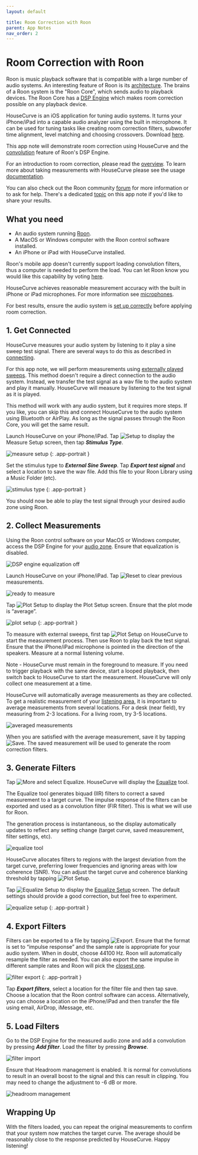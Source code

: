 ```yaml
---
layout: default

title: Room Correction with Roon
parent: App Notes
nav_order: 2
---
```


# Room Correction with Roon

Roon is music playback software that is compatible with a large number of audio systems.  An interesting feature of Roon is its [architecture](https://roonlabs.com/howroonworks).  The brains of a Roon system is the "Roon Core", which sends audio to playback devices.  The Roon Core has a [DSP Engine](https://help.roonlabs.com/portal/en/kb/articles/dsp-engine) which makes room correction possible on any playback device.

HouseCurve is an iOS application for tuning audio systems.  It turns your iPhone/iPad into a capable audio analyzer using the built in microphone.  It can be used for tuning tasks like creating room correction filters, subwoofer time alignment, level matching and choosing crossovers.  Download [here](../DOWNLOAD.md).

This app note will demonstrate room correction using HouseCurve and the [convolution](https://help.roonlabs.com/portal/en/kb/articles/dsp-engine-convolution) feature of Roon's DSP Engine.

For an introduction to room correction, please read the [overview](../tuning/equalization.md#what-is-equalization--room-correction).  To learn more about taking measurements with HouseCurve please see the usage [documentation](../usage/USAGE.md).

You can also check out the Roon community [forum](https://community.roonlabs.com) for more information or to ask for help.  There's a dedicated [topic](https://community.roonlabs.com/t/room-correction-using-your-iphone-and-housecurve) on this app note if you'd like to share your results.


## What you need

* An audio system running [Roon](https://roonlabs.com/partners).
* A MacOS or Windows computer with the Roon control software installed.
* An iPhone or iPad with HouseCurve installed.

Roon's mobile app doesn't currently support loading convolution filters, thus a computer is needed to perform the load.  You can let Roon know you would like this capability by voting [here](https://community.roonlabs.com/t/loading-convolution-filters-from-a-mobile-device).

HouseCurve achieves reasonable measurement accuracy with the built in iPhone or iPad microphones.  For more information see [microphones](../usage/microphones.md).

For best results, ensure the audio system is [set up correctly](../tuning/TUNING.md) before applying room correction.


## 1. Get Connected

HouseCurve measures your audio system by listening to it play a sine sweep test signal.  There are several ways to do this as described in [connecting](../usage/connecting.md).

For this app note, we will perform measurements using [externally played sweeps](../usage/connecting.md#externally-played-sweeps).  This method doesn't require a direct connection to the audio system.  Instead, we transfer the test signal as a wav file to the audio system and play it manually.  HouseCurve will measure by listening to the test signal as it is played.

This method will work with any audio system, but it requires more steps.  If you like, you can skip this and connect HouseCurve to the audio system using Bluetooth or AirPlay.  As long as the signal passes through the Roon Core, you will get the same result.

Launch HouseCurve on your iPhone/iPad.  Tap <img src="/assets/img/setup.png" alt="Setup" class="app-icon"> to display the Measure Setup screen, then tap ***Stimulus Type***.

![measure setup](/assets/img/roon_measure_setup.png "measure setup")
{: .app-portrait }

Set the stimulus type to  ***External Sine Sweep***.  Tap ***Export test signal*** and select a location to save the wav file.  Add this file to your Roon Library using a Music Folder (etc).

![stimulus type](/assets/img/roon_stimulus_type.png "select external sine sweep and export test signal")
{: .app-portrait }

You should now be able to play the test signal through your desired audio zone using Roon.

## 2. Collect Measurements

Using the Roon control software on your MacOS or Windows computer, access the DSP Engine for your [audio zone](https://help.roonlabs.com/portal/en/kb/articles/dsp-engine-accessing-dsp-engine).  Ensure that equalization is disabled.

![DSP engine equalization off](/assets/img/roon_flat.png "disable all equalization")

Launch HouseCurve on your iPhone/iPad.  Tap <img src="/assets/img/reset.png" alt="Reset" class="app-icon"> to clear previous measurements.

![ready to measure](/assets/img/roon_ready.png "start with an empty plot")

Tap <img src="/assets/img/plot.png" alt="Plot Setup" class="app-icon"> to display the Plot Setup screen.  Ensure that the plot mode is “average”.

![plot setup](/assets/img/roon_plot_setup.png "plot setup screen showing average mode")
{: .app-portrait }

To measure with external sweeps, first tap <img src="/assets/img/measure.png" alt="Plot Setup" class="app-icon"> on HouseCurve to start the measurement process.  Then use Roon to play back the test signal.  Ensure that the iPhone/iPad microphone is pointed in the direction of the speakers.  Measure at a normal listening volume.

Note - HouseCurve must remain in the foreground to measure.  If you need to trigger playback with the same device, start a looped playback, then switch back to HouseCurve to start the measurement.  HouseCurve will only collect one measurement at a time.

HouseCurve will automatically average measurements as they are collected.  To get a realistic measurement of your [listening area](../usage/listening_area.md), it is important to average measurements from several locations.  For a desk (near field), try measuring from 2-3 locations. For a living room, try 3-5 locations.

![averaged measurements](/assets/img/roon_average.png "average measurements to capture listening area")

When you are satisfied with the average measurement, save it by tapping <img src="/assets/img/save.png" alt="Save" class="app-icon">.  The saved measurement will be used to generate the room correction filters.


## 3. Generate Filters

Tap <img src="/assets/img/more.png" alt="More" class="app-icon"> and select Equalize.  HouseCurve will display the [Equalize](../manual/equalize_tool.md) tool.

The Equalize tool generates biquad (IIR) filters to correct a saved measurement to a target curve.  The impulse response of the filters can be exported and used as a convolution filter (FIR filter).  This is what we will use for Roon.

The generation process is instantaneous, so the display automatically updates to reflect any setting change (target curve, saved measurement, filter settings, etc).

![equalize tool](/assets/img/roon_equalized.png "equalize tool creates filters to match saved measurement to target curve")

HouseCurve allocates filters to regions with the largest deviation from the target curve, preferring lower frequencies and ignoring areas with low coherence (SNR).  You can adjust the target curve and coherence blanking threshold by tapping <img src="/assets/img/plot.png" alt="Plot Setup" class="app-icon">.

Tap <img src="/assets/img/setup.png" alt="Equalize Setup" class="app-icon"> to display the [Equalize Setup](../manual/equalize_setup.md) screen.  The default settings should provide a good correction, but feel free to experiment.

![equalize setup](/assets/img/roon_equalize_setup.png "equalize setup controls filter generation")
{: .app-portrait }


## 4. Export Filters

Filters can be exported to a file by tapping <img src="/assets/img/export.png" alt="Export" class="app-icon">.  Ensure that the format is set to “impulse response” and the sample rate is appropriate for your audio system.  When in doubt, choose 44100 Hz.  Roon will automatically resample the filter as needed.  You can also export the same impulse in different sample rates and Roon will pick the [closest one](https://help.roonlabs.com/portal/en/kb/articles/dsp-engine-convolution#Filter_resampling).

![filter export](/assets/img/roon_filter_export.png "export filter settings to file")
{: .app-portrait }

Tap ***Export filters***, select a location for the filter file and then tap save.  Choose a location that the Roon control software can access.  Alternatively, you can choose a location on the iPhone/iPad and then transfer the file using email, AirDrop, iMessage, etc.


## 5. Load Filters

Go to the DSP Engine for the measured audio zone and add a convolution by pressing ***Add filter***.  Load the filter by pressing ***Browse***.

![filter import](/assets/img/roon_convolution.png "load filter")

Ensure that Headroom management is enabled.  It is normal for convolutions to result in an overall boost to the signal and this can result in clipping.  You may need to change the adjustment to -6 dB or more.

![headroom management](/assets/img/roon_headroom.png "enable headroom management")


## Wrapping Up

With the filters loaded, you can repeat the original measurements to confirm that your system now matches the target curve.  The average should be reasonably close to the response predicted by HouseCurve.  Happy listening!



